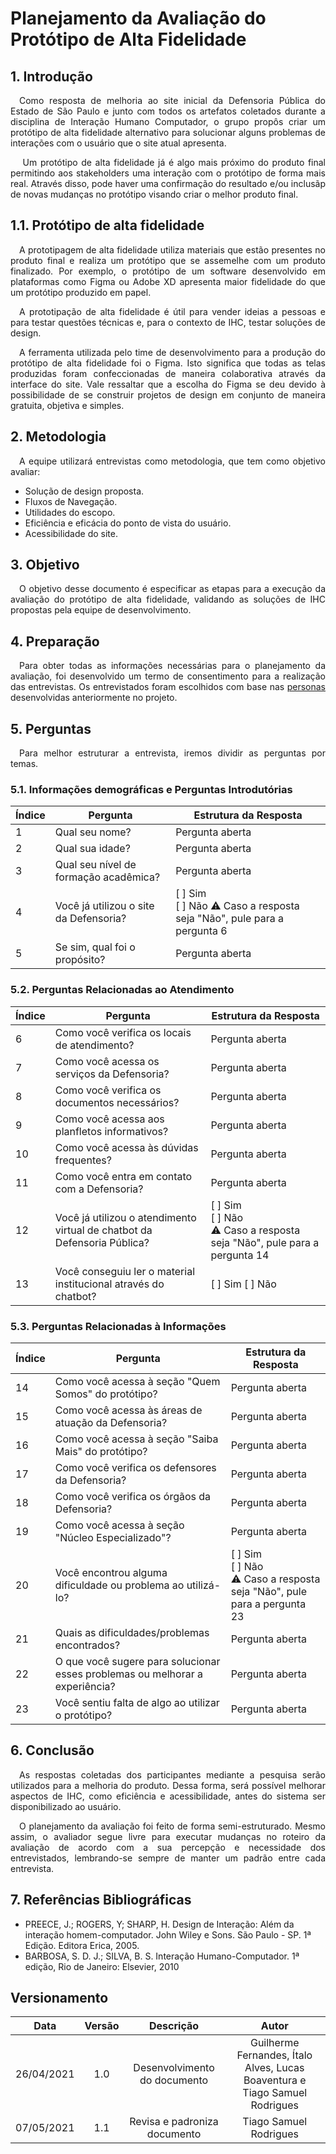 # Planejamento da Avaliação do Protótipo de Alta Fidelidade

## 1. Introdução
<p style='text-align:justify'>&emsp;Como resposta de melhoria ao site inicial da Defensoria Pública do Estado de São Paulo e junto com todos os artefatos coletados durante a disciplina de Interação Humano Computador, o grupo propôs criar um protótipo de alta fidelidade alternativo para solucionar alguns problemas de interações com o usuário que o site atual apresenta.</p>

<p style='text-align:justify'>&emsp; Um protótipo de alta fidelidade já é algo mais próximo do produto final permitindo aos stakeholders uma interação  com o protótipo de forma mais real. Através disso, pode haver uma confirmação do resultado e/ou inclusãp de novas mudanças no protótipo visando criar o melhor produto final.</p>

## 1.1. Protótipo de alta fidelidade
<p style='text-align:justify'>&emsp;A prototipagem de alta fidelidade utiliza materiais que estão presentes no produto final e realiza um protótipo que se assemelhe com um produto finalizado. Por exemplo, o protótipo de um software desenvolvido em plataformas como Figma ou Adobe XD apresenta maior fidelidade do que um protótipo produzido em papel.</p>

<p style='text-align:justify'>&emsp;A prototipação de alta fidelidade é útil para vender ideias a pessoas e para testar questões técnicas e, para o contexto de IHC, testar soluções de design.</p>

<p style='text-align:justify'>&emsp;A ferramenta utilizada pelo time de desenvolvimento para a produção do protótipo de alta fidelidade foi o Figma. Isto significa que todas as telas produzidas foram confeccionadas de maneira colaborativa através da interface do site. Vale ressaltar que a escolha do Figma se deu devido à possibilidade de se construir projetos de design em conjunto de maneira gratuita, objetiva e simples.</p>

## 2. Metodologia
<p style='text-align:justify'>&emsp;A equipe utilizará entrevistas como metodologia, que tem como objetivo avaliar:</p>

- Solução de design proposta.
- Fluxos de Navegação.
- Utilidades do escopo.
- Eficiência e eficácia do ponto de vista do usuário.
- Acessibilidade do site.

## 3. Objetivo
<p style='text-align:justify'>&emsp;O objetivo desse documento é especificar as etapas para a execução da avaliação do protótipo de alta fidelidade, validando as soluções de IHC propostas pela equipe de desenvolvimento.</p>

## 4. Preparação
<p style='text-align:justify'>&emsp;Para obter todas as informações necessárias para o planejamento da avaliação, foi desenvolvido um termo de consentimento para a realização das entrevistas. Os entrevistados foram escolhidos com base nas <a href="https://interacao-humano-computador.github.io/2020.2-DefensoriaSP/an%C3%A1lise-de-requisitos/personas/">personas</a> desenvolvidas anteriormente no projeto.</p>


## 5. Perguntas
<p style='text-align:justify'>&emsp;Para melhor estruturar a entrevista, iremos dividir as perguntas por temas.</p>

### 5.1. Informações demográficas e Perguntas Introdutórias

|Índice|Pergunta|Estrutura da Resposta|
|------|--------|--------|
|1|Qual seu nome?|Pergunta aberta|
|2|Qual sua idade?|Pergunta aberta|
|3|Qual seu nível de formação acadêmica?|Pergunta aberta|
|4|Você já utilizou o site da Defensoria?|[ ] Sim </br> [ ] Não ⚠️ Caso a resposta seja "Não", pule para a pergunta 6|
|5|Se sim, qual foi o propósito?|Pergunta aberta|

### 5.2. Perguntas Relacionadas ao Atendimento

|Índice|Pergunta|Estrutura da Resposta|
|------|--------|--------|
|6|Como você verifica os locais de atendimento?|Pergunta aberta|
|7|Como você acessa os serviços da Defensoria?|Pergunta aberta|
|8|Como você verifica os documentos necessários?|Pergunta aberta|
|9|Como você acessa aos planfletos informativos?|Pergunta aberta|
|10|Como você acessa às dúvidas frequentes?|Pergunta aberta|
|11|Como você entra em contato com a Defensoria?|Pergunta aberta|
|12|Você já utilizou o atendimento virtual de chatbot da Defensoria Pública?|[ ] Sim </br> [ ] Não</br> ⚠️ Caso a resposta seja "Não", pule para a pergunta 14|
|13|Você conseguiu ler o material institucional através do chatbot?|[ ] Sim [ ] Não

### 5.3. Perguntas Relacionadas à Informações

|Índice|Pergunta|Estrutura da Resposta|
|------|--------|--------|
|14|Como você acessa à seção "Quem Somos" do protótipo?| Pergunta aberta |
|15|Como você acessa às áreas de atuação da Defensoria?|Pergunta aberta|
|16|Como você acessa à seção "Saiba Mais" do protótipo?|Pergunta aberta|
|17|Como você verifica os defensores da Defensoria?|Pergunta aberta|
|18|Como você verifica os órgãos da Defensoria?	|Pergunta aberta|
|19|Como você acessa à seção "Núcleo Especializado"?|Pergunta aberta|
|20|Você encontrou alguma dificuldade ou problema ao utilizá-lo?|[ ] Sim </br> [ ] Não </br> ⚠️ Caso a resposta seja "Não", pule para a pergunta 23|
|21|Quais as dificuldades/problemas encontrados? |Pergunta aberta|
|22|O que você sugere para solucionar esses problemas ou melhorar a experiência?|Pergunta aberta|
|23|Você sentiu falta de algo ao utilizar o protótipo?|Pergunta aberta|

## 6. Conclusão

<p style='text-align:justify'>&emsp;As respostas coletadas dos participantes mediante a pesquisa serão utilizados para a melhoria do produto. Dessa forma, será possível melhorar aspectos de IHC, como eficiência e acessibilidade, antes do sistema ser disponibilizado ao usuário.</p>

<p style='text-align:justify'>&emsp;O planejamento da avaliação foi feito de forma semi-estruturado. Mesmo assim, o avaliador segue livre para executar mudanças no roteiro da avaliação de acordo com a sua percepção e necessidade dos entrevistados, lembrando-se sempre de manter um padrão entre cada entrevista.</p>

## 7. Referências Bibliográficas

- PREECE, J.; ROGERS, Y; SHARP, H. Design de Interação: Além da interação homem-computador. John Wiley e Sons. São Paulo - SP. 1ª Edição. Editora Erica, 2005.
- BARBOSA, S. D. J.; SILVA, B. S. Interação Humano-Computador. 1ª edição, Rio de Janeiro: Elsevier, 2010

## Versionamento

|    Data    | Versão |                     Descrição                      |               Autor               |
| :--------: | :----: | :------------------------------------------------: | :-------------------------------: |
| 26/04/2021 |  1.0   | Desenvolvimento do documento | Guilherme Fernandes, Ítalo Alves, Lucas Boaventura e Tiago Samuel Rodrigues |
| 07/05/2021 |  1.1   | Revisa e padroniza documento | Tiago Samuel Rodrigues |

